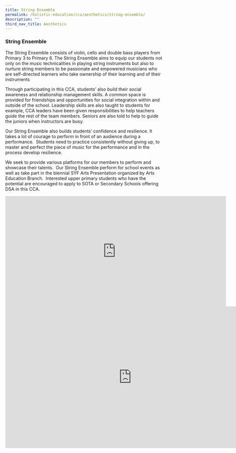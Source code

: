 ```yaml
---
title: String Ensemble
permalink: /holistic-education/cca/aesthetics/string-ensemble/
description: ""
third_nav_title: Aesthetics
---
```

### **String Ensemble**
The String Ensemble consists of violin, cello and double bass players from Primary 3 to Primary 6. The String Ensemble aims to equip our students not only on the music technicalities in playing string instruments but also to nurture string members to be passionate and empowered musicians who are self-directed learners who take ownership of their learning and of their instruments

Through participating in this CCA, students’ also build their social awareness and relationship management skills. A common space is provided for friendships and opportunities for social integration within and outside of the school. Leadership skills are also taught to students for example, CCA leaders have been given responsibilities to help teachers guide the rest of the team members. Seniors are also told to help to guide the juniors when instructors are busy.

Our String Ensemble also builds students’ confidence and resilience. It takes a lot of courage to perform in front of an audience during a performance.&nbsp; Students need to practice consistently without giving up, to master and perfect the piece of music for the performance and in the process develop resilience.

We seek to provide various platforms for our members to perform and showcase their talents.&nbsp; Our String Ensemble perform for school events as well as take part in the biennial SYF Arts Presentation organized by Arts Education Branch.&nbsp; Interested upper primary students who have the potential are encouraged to apply to SOTA or Secondary Schools offering DSA in this CCA.&nbsp; &nbsp;

<iframe allowfullscreen="" allow="accelerometer; autoplay; clipboard-write; encrypted-media; gyroscope; picture-in-picture" frameborder="0" title="We are Singapore by Lucas (MFPS String Ensemble)" src="https://www.youtube.com/embed/0zYUuVSDGlM" height="350" width="700"></iframe>

<iframe allowfullscreen="true" height="450" width="800" frameborder="0" src="https://docs.google.com/presentation/d/e/2PACX-1vTepP1q-qZo7G2apYRDP39GtqsQkRvQyhZNkfHfVN0v3iiedQiY-W8Z_kej-Tpp-Yx6cxMExzRAcMIq/embed?start=false&amp;loop=false&amp;delayms=3000"></iframe>